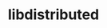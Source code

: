 ---
title: "libdistributed"
layout: cache
categories: [package, develop]
meta: {"compilers": ["gcc@11.4.0"], "num_specs": 7, "num_specs_by_stack": {"e4s": 7, "root": 7}, "oss": ["ubuntu22.04"], "platforms": ["linux"], "stacks": ["e4s", "root"], "targets": ["x86_64_v3"], "versions": ["0.4.3"]}
spec_details: [{"compiler": "gcc@11.4.0", "hash": "4tmk7wy77jm5ykxmwfs7llufpnzjel5a", "os": "ubuntu22.04", "platform": "linux", "size": "-", "stacks": ["e4s", "root"], "target": "x86_64_v3", "variants": ["build_system=cmake", "build_type=Release", "generator=make", "~ipo"], "versions": ["0.4.3"]}, {"compiler": "gcc@11.4.0", "hash": "5ajdblrd6sds5h5rndwletectxv5sgg3", "os": "ubuntu22.04", "platform": "linux", "size": "-", "stacks": ["e4s", "root"], "target": "x86_64_v3", "variants": ["build_system=cmake", "build_type=Release", "generator=make", "~ipo"], "versions": ["0.4.3"]}, {"compiler": "gcc@11.4.0", "hash": "5grs7daeyg4yp4gyebyirdo3j5xc27th", "os": "ubuntu22.04", "platform": "linux", "size": "-", "stacks": ["e4s", "root"], "target": "x86_64_v3", "variants": ["build_system=cmake", "build_type=Release", "generator=make", "~ipo"], "versions": ["0.4.3"]}, {"compiler": "gcc@11.4.0", "hash": "fgoa5wizbubklzi7go4e32wtyivvpou7", "os": "ubuntu22.04", "platform": "linux", "size": "-", "stacks": ["e4s", "root"], "target": "x86_64_v3", "variants": ["build_system=cmake", "build_type=Release", "generator=make", "~ipo"], "versions": ["0.4.3"]}, {"compiler": "gcc@11.4.0", "hash": "gz6c3ayhswftn6m2reblcchfv4xg7vnh", "os": "ubuntu22.04", "platform": "linux", "size": "-", "stacks": ["e4s", "root"], "target": "x86_64_v3", "variants": ["build_system=cmake", "build_type=Release", "generator=make", "~ipo"], "versions": ["0.4.3"]}, {"compiler": "gcc@11.4.0", "hash": "q3bsw2kinvjpdhxnwqwe7xe6yvaigma5", "os": "ubuntu22.04", "platform": "linux", "size": "-", "stacks": ["e4s", "root"], "target": "x86_64_v3", "variants": ["build_system=cmake", "build_type=Release", "generator=make", "~ipo"], "versions": ["0.4.3"]}, {"compiler": "gcc@11.4.0", "hash": "u562sjtfow6k45bpwsevdk7upu53asyx", "os": "ubuntu22.04", "platform": "linux", "size": "-", "stacks": ["e4s", "root"], "target": "x86_64_v3", "variants": ["build_system=cmake", "build_type=Release", "generator=make", "~ipo"], "versions": ["0.4.3"]}]
---